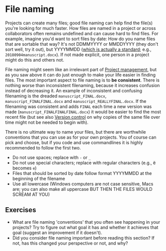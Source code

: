 # File naming

Projects can create many files; good file naming can help find the file(s) you're looking for much faster. How files are named in a project or across collaborators often remains undefined and can cause hard to find files. For example, imagine you'd want to sort files by date: How do you name files that are sortable that way? It's not DDMMYYYY or MMDDYYYY (they don't sort well, try it out), but YYYYMMDD ([which is actually a standard](https://en.wikipedia.org/wiki/ISO_8601); e.g., `20180904manuscript.docx`). If not made explicit, one person in a project might do this and others not.

File naming might seem like an irrelevant part of [Project management](project-management.md), but as you saw above it can do just enough to make your life easier in finding files. The most important aspect to file naming is to **be consistent**. There is nothing worse than inconsistent filenaming, because it increases confusion instead of decreasing it. An example of inconsistent and confusing filenaming is the dreaded `manuscript_FINAL.docx`, `manuscript_FINALFINAL.docx` and `manuscript_REALLYFINAL.docx`. If the filenaming was consistent and adds `FINAL` each time a new version was made (`manuscript_FINALFINALFINAL.docx`) it would be easier to find the most recent file (but see also [Version control](version-control.md) on why copies of the same file over time might not be needed to begin with).

There is no ultimate way to name your files, but there are worthwhile conventions that you can use as for your own projects. You of course can pick and choose, but if you code and use commandlines it is highly recommended to follow the first two.

  * Do not use spaces; replace with `-` or `_`
  * Do not use special characters; replace with regular characters (e.g., &euml; becomes `e`)
  * Files that should be sorted by date follow format YYYYMMDD at the beginning of the filename
  * Use all lowercase (Windows computers are not case sensitive, Macs are; you can also make all uppercase BUT THEN THE FILES WOULD SCREAM AT YOU)

## Exercises

* What are file naming 'conventions' that you often see happening in your projects? Try to figure out what goal it has and whether it achieves that goal (suggest an improvement if it doesn't).
* Did you consider file naming important before reading this section? If not, has this changed your perspective or not, and why?
 
